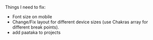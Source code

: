 Things I need to fix: 
- Font size on mobile
- Change/Fix layout for different device sizes (use Chakras array for different break points). 
- add paataka to projects
